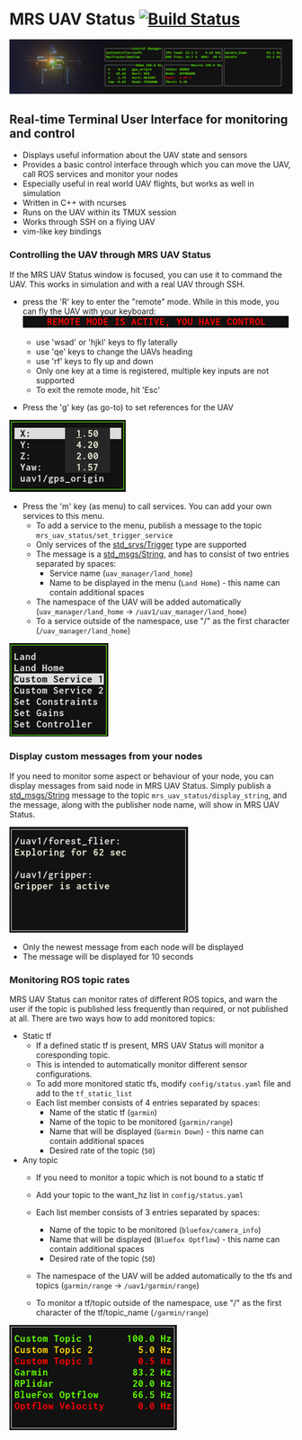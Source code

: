 # MRS UAV Status [![Build Status](https://travis-ci.com/ctu-mrs/mrs_uav_status.svg?branch=master)](https://travis-ci.com/ctu-mrs/mrs_uav_status)

![](.fig/thumbnail.jpg)

## Real-time Terminal User Interface for monitoring and control

* Displays useful information about the UAV state and sensors
* Provides a basic control interface through which you can move the UAV, call ROS services and monitor your nodes
* Especially useful in real world UAV flights, but works as well in simulation
* Written in C++ with ncurses
* Runs on the UAV within its TMUX session
* Works through SSH on a flying UAV
* vim-like key bindings

### Controlling the UAV through MRS UAV Status
If the MRS UAV Status window is focused, you can use it to command the UAV. This works in simulation and with a real UAV through SSH.

 * press the 'R' key to enter the "remote" mode. While in this mode, you can fly the UAV with your keyboard:
 ![](.fig/remote_mode.png) 
   * use 'wsad' or 'hjkl' keys to fly laterally
   * use 'qe' keys to change the UAVs heading
   * use 'rf' keys to fly up and down
   * Only one key at a time is registered, multiple key inputs are not supported
   * To exit the remote mode, hit 'Esc'
   
 * Press the 'g' key (as go-to) to set references for the UAV
 
 ![](.fig/goto.png)
 
 * Press the 'm' key (as menu) to call services. You can add your own services to this menu.
   * To add a service to the menu, publish a message to the topic ```mrs_uav_status/set_trigger_service```
   * Only services of the [std_srvs/Trigger](http://docs.ros.org/melodic/api/std_srvs/html/srv/Trigger.html) type are supported
   * The message is a [std_msgs/String](http://docs.ros.org/melodic/api/std_msgs/html/msg/String.html), and has to consist of two entries separated by spaces:
     * Service name (```uav_manager/land_home```)
     * Name to be displayed in the menu (```Land Home```) - this name can contain additional spaces
   * The namespace of the UAV will be added automatically (```uav_manager/land_home``` -> ```/uav1/uav_manager/land_home```)
   * To a service outside of the namespace, use "/" as the first character (```/uav_manager/land_home```)    
   
 ![](.fig/custom_service.png)
 
### Display custom messages from your nodes
If you need to monitor some aspect or behaviour of your node, you can display messages from said node in MRS UAV Status.
Simply publish a [std_msgs/String](http://docs.ros.org/melodic/api/std_msgs/html/msg/String.html) message to the topic ```mrs_uav_status/display_string```, and the message, along with the publisher node name, will show in MRS UAV Status.

 ![](.fig/display_string.png)
 
 * Only the newest message from each node will be displayed
 * The message will be displayed for 10 seconds  

### Monitoring ROS topic rates
MRS UAV Status can monitor rates of different ROS topics, and warn the user if the topic is published less frequently than required, or not published at all. There are two ways how to add monitored topics:

* Static tf
  * If a defined static tf is present, MRS UAV Status will monitor a coresponding topic.
  * This is intended to automatically monitor different sensor configurations.
  * To add more monitored static tfs, modify ```config/status.yaml``` file and add to the ```tf_static_list```
  * Each list member consists of 4 entries separated by spaces:
    * Name of the static tf (```garmin```)
    * Name of the topic to be monitored (```garmin/range```)
    * Name that will be displayed (```Garmin Down```) - this name can contain additional spaces
    * Desired rate of the topic (```50```)
* Any topic
  * If you need to monitor a topic which is not bound to a static tf
  * Add your topic to the want_hz list in ```config/status.yaml```
  * Each list member consists of 3 entries separated by spaces:
    * Name of the topic to be monitored (```bluefox/camera_info```)
    * Name that will be displayed (```Bluefox Optflow```) - this name can contain additional spaces
    * Desired rate of the topic (```50```)
    
  * The namespace of the UAV will be added automatically to the tfs and topics (```garmin/range``` -> ```/uav1/garmin/range```)
  * To monitor a tf/topic outside of the namespace, use "/" as the first character of the tf/topic_name (```/garmin/range```)

 ![](.fig/hz_display.png)
